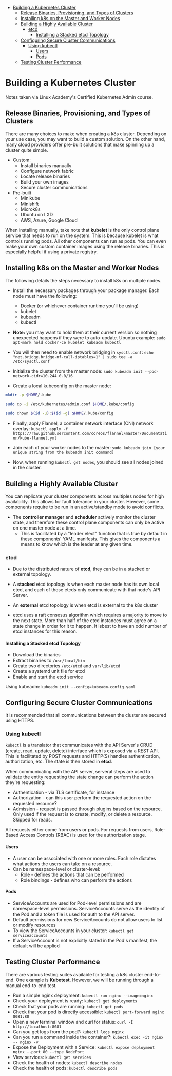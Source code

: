 - [Building a Kubernetes Cluster](#building-a-kubernetes-cluster)
  - [Release Binaries, Provisioning, and Types of Clusters](#release-binaries-provisioning-and-types-of-clusters)
  - [Installing k8s on the Master and Worker Nodes](#installing-k8s-on-the-master-and-worker-nodes)
  - [Building a Highly Available Cluster](#building-a-highly-available-cluster)
    - [etcd](#etcd)
      - [Installing a Stacked etcd Topology](#installing-a-stacked-etcd-topology)
  - [Configuring Secure Cluster Communications](#configuring-secure-cluster-communications)
    - [Using kubectl](#using-kubectl)
      - [Users](#users)
      - [Pods](#pods)
  - [Testing Cluster Performance](#testing-cluster-performance)

# Building a Kubernetes Cluster
Notes taken via Linux Academy's Certified Kubernetes Admin course.

## Release Binaries, Provisioning, and Types of Clusters
There are many choices to make when creating a k8s cluster. Depending on your use case, you may want to build a custom solution. On the other hand, many cloud providers offer pre-built solutions that make spinning up a cluster quite simple.

* Custom:
    * Install binaries manually
    * Configure network fabric
    * Locate release binaries
    * Build your own images
    * Secure cluster communications
* Pre-built
    * Minikube
    * Minishift
    * Microk8s
    * Ubuntu on LXD
    * AWS, Azure, Google Cloud

When installing manually, take note that **kubelet** is the only control plane service that needs to run on the system. This is because kubelet is what controls running pods. All other components can run as pods. You can even make your own custom container images using the release binaries. This is especially helpful if using a private registry. 

## Installing k8s on the Master and Worker Nodes
The following details the steps necessary to install k8s on multiple nodes.

* Install the necessary packages through your package manager. Each node must have the following:
    * Docker (or whichever container runtime you'll be using)
    * kubelet
    * kubeadm
    * kubectl

* **Note:** you may want to hold them at their current version so nothing unexpected happens if they were to auto-update. Ubuntu example: `sudo apt-mark hold docker-ce kubelet kubeadm kubectl`

* You will then need to enable network bridging in `sysctl.conf`: `echo "net.bridge.bridge-nf-call-iptables=1" | sudo tee -a /etc/sysctl.conf`

* Initialize the cluster from the master node: `sudo kubeadm init --pod-network-cidr=10.244.0.0/16`

* Create a local kubeconfig on the master node:
```bash
mkdir -p $HOME/.kube

sudo cp -i /etc/kubernetes/admin.conf $HOME/.kube/config

sudo chown $(id -u):$(id -g) $HOME/.kube/config
```

* Finally, apply Flannel, a container network interface (CNI) network overlay: `kubectl apply -f https://raw.githubusercontent.com/coreos/flannel/master/Documentation/kube-flannel.yml`

* Join each of your worker nodes to the master: `sudo kubeadm join [your unique string from the kubeadm init command]`

* Now, when running `kubectl get nodes`, you should see all nodes joined in the cluster.

## Building a Highly Available Cluster
You can replicate your cluster components across multiples nodes for high availability. This allows for fault tolerance in your cluster. However, some components require to be run in an active/standby mode to avoid conflicts.

* The **controller manager** and **scheduler** actively monitor the cluster state, and therefore these control plane components can only be active on one master node at a time.
    * This is facilitated by a "leader elect" function that is true by default in these components' YAML manifests. This gives the components a means to know which is the leader at any given time.

### etcd
* Due to the distributed nature of **etcd**, they can be in a stacked or external topology. 
* A **stacked** etcd topology is when each master node has its own local etcd, and each of those etcds only communicate with that node's API Server.
* An **external** etcd topology is when etcd is external to the k8s cluster

* etcd uses a raft consesus algorithm which requires a majority to move to the next state. More than half of the etcd instances must agree on a state change in order for it to happen. It isbest to have an odd number of etcd instances for this reason.

#### Installing a Stacked etcd Topology
* Download the binaries
* Extract binaries to `/usr/local/bin`
* Create two directories `/etc/etcd` and `var/lib/etcd`
* Create a systemd unit file for etcd
* Enable and start the etcd service

Using kubeadm: `kubeadm init --config=kubeadm-config.yaml`

## Configuring Secure Cluster Communications
It is recommended that all communications between the cluster are secured using HTTPS. 

### Using kubectl
`kubectl` is a translator that communicates with the API Server's CRUD (create, read, update, delete) interface which is exposed via a REST API. This is facilitated by POST requests and HTTP(S) handles authentication, authorization, etc. The state is then stored in **etcd**. 

When communicating with the API server, serveral steps are used to validate the entity requesting the state change can perform the action they're requesting:
* Authentication - via TLS certificate, for instance
* Authorization - can this user perform the requested action on the requested resource?
* Admission - request is passed through plugins based on the resource. Only used if the request is to create, modify, or delete a resource. Skipped for reads.

All requests either come from users or pods. For requests from users, Role-Based Access Controls (RBAC) is used for the authorization stage. 

#### Users
* A user can be associated with one or more roles. Each role dictates what actions the users can take on a resource.
* Can be namespace-level or cluster-level:
    * Role - defines the actions that can be performed
    * Role bindings - defines who can perform the actions

#### Pods
* ServiceAccounts are used for Pod-level permissions and are namespace-level permissions. ServiceAccounts serve as the identity of the Pod and a token file is used for auth to the API server. 
* Default permissions for new ServiceAccounts do not allow users to list or modify resources
* To view the ServiceAccounts in your cluster: `kubectl get serviceaccounts`
* If a ServiceAccount is not explicitly stated in the Pod's manifest, the default will be applied

## Testing Cluster Performance
There are various testing suites available for testing a k8s cluster end-to-end. One example is **Kubetest**. However, we will be running through a manual end-to-end test. 

* Run a simple nginx deployment: `kubectl run nginx --image=nginx`
* Check your deployment is ready: `kubectl get deployments`
* Check that your pods are running: `kubectl get pods`
* Check that your pod is directly accessible: `kubectl port-forward nginx 8081:80`
* Open a new terminal window and curl for status: `curl -I http://localhost:8081`
* Can you get logs from the pod?: `kubectl logs nginx`
* Can you run a command inside the container?: `kubectl exec -it nginx -- nginx -v`
* Expose the Deployment with a Service: `kubectl expose deployment nginx --port 80 --type NodePort`
* View services: `kubectl get services`
* Check the health of nodes: `kubectl describe nodes`
* Check the health of pods: `kubectl describe pods`